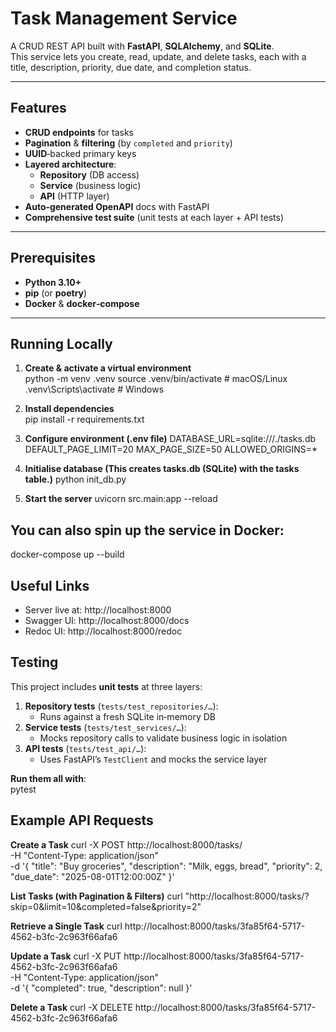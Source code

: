 # Task Management Service

A CRUD REST API built with **FastAPI**, **SQLAlchemy**, and **SQLite**.  
This service lets you create, read, update, and delete tasks, each with a title, description, priority, due date, and completion status.

---

## Features

- **CRUD endpoints** for tasks  
- **Pagination** & **filtering** (by `completed` and `priority`)  
- **UUID**‑backed primary keys  
- **Layered architecture**:  
  - **Repository** (DB access)  
  - **Service** (business logic)  
  - **API** (HTTP layer)  
- **Auto‑generated OpenAPI** docs with FastAPI  
- **Comprehensive test suite** (unit tests at each layer + API tests)  

---

## Prerequisites

- **Python 3.10+**  
- **pip** (or **poetry**)  
- **Docker** & **docker‑compose**  

---

## Running Locally

1. **Create & activate a virtual environment**  
    python -m venv .venv
    source .venv/bin/activate    # macOS/Linux
    .venv\Scripts\activate       # Windows

2. **Install dependencies**  
    pip install -r requirements.txt

3. **Configure environment (.env file)**
    DATABASE_URL=sqlite:///./tasks.db
    DEFAULT_PAGE_LIMIT=20
    MAX_PAGE_SIZE=50
    ALLOWED_ORIGINS=*

4. **Initialise database (This creates tasks.db (SQLite) with the tasks table.)**
     python init_db.py

5. **Start the server**
    uvicorn src.main:app --reload

## You can also spin up the service in Docker:
docker-compose up --build

## Useful Links
- Server live at: http://localhost:8000
- Swagger UI: http://localhost:8000/docs
- Redoc UI: http://localhost:8000/redoc

## Testing

This project includes **unit tests** at three layers:

1. **Repository tests** (`tests/test_repositories/…`):  
   - Runs against a fresh SQLite in‑memory DB  
2. **Service tests** (`tests/test_services/…`):  
   - Mocks repository calls to validate business logic in isolation  
3. **API tests** (`tests/test_api/…`):  
   - Uses FastAPI’s `TestClient` and mocks the service layer  

**Run them all with**:  
pytest

## Example API Requests

**Create a Task**
curl -X POST http://localhost:8000/tasks/ \
  -H "Content-Type: application/json" \
  -d '{
    "title": "Buy groceries",
    "description": "Milk, eggs, bread",
    "priority": 2,
    "due_date": "2025-08-01T12:00:00Z"
  }'

**List Tasks (with Pagination & Filters)**
curl "http://localhost:8000/tasks/?skip=0&limit=10&completed=false&priority=2"

**Retrieve a Single Task**
curl http://localhost:8000/tasks/3fa85f64-5717-4562-b3fc-2c963f66afa6

**Update a Task**
curl -X PUT http://localhost:8000/tasks/3fa85f64-5717-4562-b3fc-2c963f66afa6 \
  -H "Content-Type: application/json" \
  -d '{
    "completed": true,
    "description": null
  }'

**Delete a Task**
curl -X DELETE http://localhost:8000/tasks/3fa85f64-5717-4562-b3fc-2c963f66afa6

